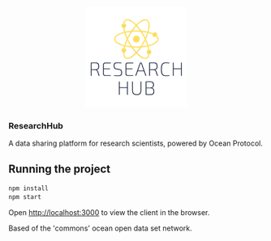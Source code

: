 
<p align='center'>
  <img src="./img/logo_sq.png" width=200/>
</p>

### ResearchHub

A data sharing platform for research scientists, powered by Ocean Protocol.

## Running the project

```bash
npm install
npm start
```

Open [http://localhost:3000](http://localhost:3000) to view the client in the browser. 

Based of the 'commons' ocean open data set network.
